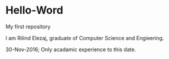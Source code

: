 # Hello-Word
My first repository

I am Rilind Elezaj, graduate of Computer Science and Engieering. 

30-Nov-2016; Only acadamic experience to this date.
